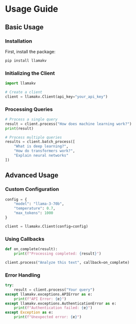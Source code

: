 # Usage Guide

## Basic Usage

### Installation

First, install the package:

```bash
pip install llamakv
```

### Initializing the Client

```python
import llamakv

# Create a client
client = llamakv.Client(api_key="your_api_key")
```

### Processing Queries

```python
# Process a single query
result = client.process("How does machine learning work?")
print(result)

# Process multiple queries
results = client.batch_process([
    "What is deep learning?",
    "How do transformers work?",
    "Explain neural networks"
])
```

## Advanced Usage

### Custom Configuration

```python
config = {
    "model": "llama-3-70b",
    "temperature": 0.7,
    "max_tokens": 1000
}

client = llamakv.Client(config=config)
```

### Using Callbacks

```python
def on_complete(result):
    print(f"Processing completed: {result}")

client.process("Analyze this text", callback=on_complete)
```

### Error Handling

```python
try:
    result = client.process("Your query")
except llamakv.exceptions.APIError as e:
    print(f"API Error: {e}")
except llamakv.exceptions.AuthenticationError as e:
    print(f"Authentication failed: {e}")
except Exception as e:
    print(f"Unexpected error: {e}")
```
